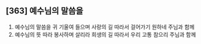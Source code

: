## [363] 예수님의 말씀을

1) 예수님의 말씀을 귀 기울여 들으며 사랑의 길 따라서 걸어가기 원하네 주님과 함께  
2) 예수님의 뜻 따라 봉사하며 살리라 희생의 길 따라서 우리 고통 참으리 주님과 함께
